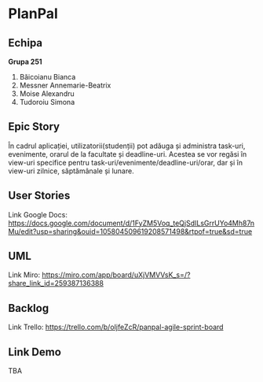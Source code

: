 # PlanPal
## Echipa
**Grupa 251**
1. Băicoianu Bianca
2. Messner Annemarie-Beatrix
3. Moise Alexandru
4. Tudoroiu Simona


## Epic Story
În cadrul aplicației, utilizatorii(studenții) pot adăuga și administra task-uri, evenimente, orarul de la facultate și deadline-uri. Acestea se vor regăsi în view-uri specifice pentru task-uri/evenimente/deadline-uri/orar, dar și în view-uri zilnice, săptămânale și lunare.

## User Stories
Link Google Docs: https://docs.google.com/document/d/1FyZM5Voq_teQjSdILsGrrUYo4Mh87nMu/edit?usp=sharing&ouid=105804509619208571498&rtpof=true&sd=true

## UML
Link Miro: https://miro.com/app/board/uXjVMVVsK_s=/?share_link_id=259387136388

## Backlog
Link Trello: https://trello.com/b/oIjfeZcR/panpal-agile-sprint-board

## Link Demo
TBA
